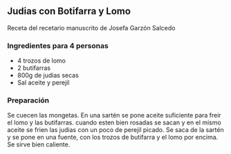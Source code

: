 ## Judias con Botifarra y Lomo

Receta del recetario manuscrito de Josefa Garzón Salcedo

### Ingredientes para 4 personas

- 4 trozos de lomo
- 2 butifarras
- 800g de judias secas
- Sal aceite y perejil

### Preparación

Se cuecen las mongetas.
En una sartén se pone aceite suficiente para freir el lomo y las butifarras.
cuando esten bien rosadas se sacan y en el mismo aceite se frien las judias con un poco de perejil picado.
Se saca de la sartén y se pone en una fuente, con los trozos de butifarra y el lomo por encima.
Se sirve bien caliente.




